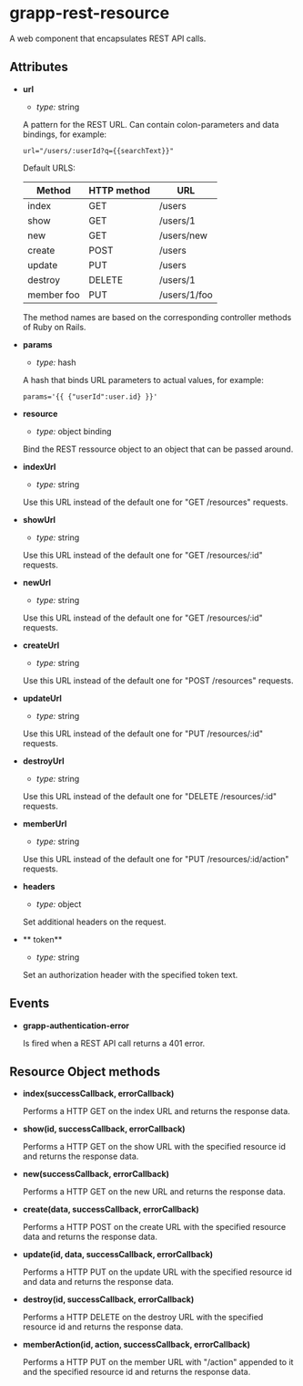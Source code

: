 grapp-rest-resource
===================

A web component that encapsulates REST API calls.

Attributes
----------

  * **url**

    - *type:* string

    A pattern for the REST URL. Can contain colon-parameters and data bindings, for example:

    `url="/users/:userId?q={{searchText}}"`

    Default URLS:

    Method        | HTTP method | URL
    ------------- | ----------- | ---
    index         | GET         | /users
    show          | GET         | /users/1
    new           | GET         | /users/new
    create        | POST        | /users
    update        | PUT         | /users
    destroy       | DELETE      | /users/1
    member foo    | PUT         | /users/1/foo
    
    The method names are based on the corresponding controller methods of Ruby on Rails. 

  * **params**

    - *type:* hash

    A hash that binds URL parameters to actual values, for example:

    `params='{{ {"userId":user.id} }}'`

  * **resource**

    - *type:* object binding

    Bind the REST ressource object to an object that can be passed around.

  * **indexUrl**

    - *type:* string

    Use this URL instead of the default one for "GET /resources" requests.

  * **showUrl**

    - *type:* string

    Use this URL instead of the default one for "GET /resources/:id" requests.

  * **newUrl**

    - *type:* string

    Use this URL instead of the default one for "GET /resources/:id" requests.

  * **createUrl**

    - *type:* string

    Use this URL instead of the default one for "POST /resources" requests.

  * **updateUrl**

    - *type:* string

    Use this URL instead of the default one for "PUT /resources/:id" requests.

  * **destroyUrl**

    - *type:* string

    Use this URL instead of the default one for "DELETE /resources/:id" requests.

  * **memberUrl**

    - *type:* string

    Use this URL instead of the default one for "PUT /resources/:id/action" requests.

  * **headers**

    - *type:* object

    Set additional headers on the request.

  * ** token**

    - *type:* string

    Set an authorization header with the specified token text.


Events
------

  * **grapp-authentication-error**

    Is fired when a REST API call returns a 401 error.


Resource Object methods
-----------------------

  * **index(successCallback, errorCallback)**

    Performs a HTTP GET on the index URL and returns the response data.

  * **show(id, successCallback, errorCallback)**

    Performs a HTTP GET on the show URL with the specified resource id and returns the response
    data.

  * **new(successCallback, errorCallback)**

    Performs a HTTP GET on the new URL and returns the response data.

  * **create(data, successCallback, errorCallback)**

    Performs a HTTP POST on the create URL with the specified resource data and returns
    the response data.

  * **update(id, data, successCallback, errorCallback)**

    Performs a HTTP PUT on the update URL with the specified resource id and data and returns
    the response data.

  * **destroy(id, successCallback, errorCallback)**

    Performs a HTTP DELETE on the destroy URL with the specified resource id and returns the response
    data.

  * **memberAction(id, action, successCallback, errorCallback)**

    Performs a HTTP PUT on the member URL with "/action" appended to it and the specified resource
    id and returns the response data.
